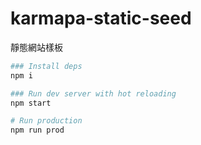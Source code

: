 # karmapa-static-seed
靜態網站樣板

```bash
### Install deps
npm i

### Run dev server with hot reloading
npm start

# Run production
npm run prod 

```